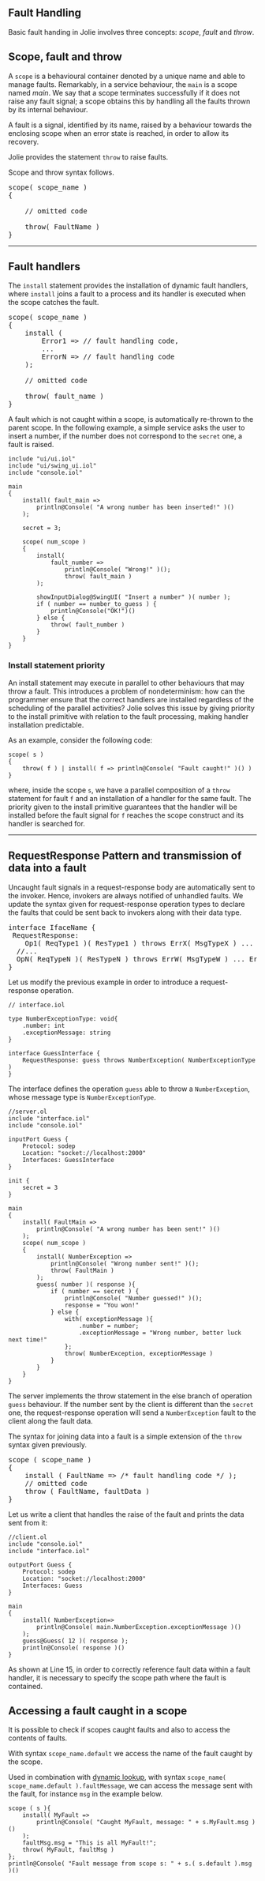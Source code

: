 ## Fault Handling

Basic fault handing in Jolie involves three concepts: *scope*, *fault* and *throw*.

## Scope, fault and throw

A `scope` is a behavioural container denoted by a unique name and able to manage faults. Remarkably, in a service behaviour, the `main` is a scope named *main*. We say that a scope terminates successfully if it does not raise any fault signal; a scope obtains this by handling all the faults thrown by its internal behaviour.

A fault is a signal, identified by its name, raised by a behaviour towards the enclosing scope when an error state is reached, in order to allow its recovery.

Jolie provides the statement `throw` to raise faults.

Scope and throw syntax follows.

<pre class="syntax">
scope( scope_name )
{

	// omitted code

	throw( FaultName )
}
</pre>

---

## Fault handlers

The `install` statement provides the installation of dynamic fault handlers, where `install` joins a fault to a process and its handler is executed when the scope catches the fault.

<pre class="syntax">
scope( scope_name )
{
	install ( 
		Error1 => // fault handling code,
		...
		ErrorN => // fault handling code
	);
	
	// omitted code
	
	throw( fault_name )
}
</pre>

A fault which is not caught within a scope, is automatically re-thrown to the parent scope. In the following example, a simple service asks the user to insert a number, if the number does not correspond to the `secret` one, a fault is raised.

<pre><code class="language-jolie code">include "ui/ui.iol"
include "ui/swing_ui.iol"
include "console.iol"

main
{	
	install( fault_main => 
		println@Console( "A wrong number has been inserted!" )()
	);
	
	secret = 3;
	
	scope( num_scope ) 
	{	
		install( 
			fault_number => 
				println@Console( "Wrong!" )();
				throw( fault_main )
		);
		
		showInputDialog@SwingUI( "Insert a number" )( number );
		if ( number == number_to_guess ) {
			println@Console("OK!")()
		} else {
			throw( fault_number )
		}
	}
}
</code></pre>

### Install statement priority

An install statement may execute in parallel to other behaviours that may throw a fault. This introduces a problem of nondeterminism: how can the programmer ensure that the correct handlers are installed regardless of the scheduling of the parallel activities? Jolie solves this issue by giving priority to the install primitive with relation to the fault processing, making handler installation predictable.

As an example, consider the following code:

<pre><code class="language-jolie code">scope( s )
{
	throw( f ) | install( f => println@Console( "Fault caught!" )()	)
}
</code></pre>

where, inside the scope `s`, we have a parallel composition of a `throw` statement for fault `f` and an installation of a handler for the same fault. The priority given to the install primitive guarantees that the handler will be installed before the fault signal for `f` reaches the scope construct and its handler is searched for.

---

## RequestResponse Pattern and transmission of data into a fault

Uncaught fault signals in a request-response body are automatically sent to the invoker. Hence, invokers are always notified of unhandled faults. We update the syntax given for request-response operation types to declare the faults that could be sent back to invokers along with their data type.

<pre class="syntax">
interface IfaceName {
 RequestResponse:
	Op1( ReqType1 )( ResType1 ) throws ErrX( MsgTypeX ) ... ErrY( MsgTypeY ) 
  //...
  OpN( ReqTypeN )( ResTypeN ) throws ErrW( MsgTypeW ) ... ErrZ( MsgTypeZ )
}
</pre>

Let us modify the previous example in order to introduce a request-response operation.

<pre><code class="language-jolie code">// interface.iol

type NumberExceptionType: void{
	.number: int
	.exceptionMessage: string
}

interface GuessInterface {
	RequestResponse: guess throws NumberException( NumberExceptionType )
}
</code></pre>

The interface defines the operation `guess` able to throw a `NumberException`, whose message type is `NumberExceptionType`.

<pre><code class="language-jolie code">//server.ol
include "interface.iol"
include "console.iol"

inputPort Guess {
	Protocol: sodep
	Location: "socket://localhost:2000"
	Interfaces: GuessInterface
}

init {
	secret = 3
}

main
{
	install( FaultMain =>
		println@Console( "A wrong number has been sent!" )()
	);
	scope( num_scope )
	{
		install( NumberException =>
			println@Console( "Wrong number sent!" )();
			throw( FaultMain )
		);
		guess( number )( response ){
			if ( number == secret ) {
				println@Console( "Number guessed!" )();
				response = "You won!"
			} else {
				with( exceptionMessage ){
					.number = number;
					.exceptionMessage = "Wrong number, better luck next time!"
				};
				throw( NumberException, exceptionMessage )
			}
		}
	}
}
</code></pre>

The server implements the throw statement in the else branch of operation `guess` behaviour. If the number sent by the client is different than the `secret` one, the request-response operation will send a `NumberException`
fault to the client along the fault data.

The syntax for joining data into a fault is a simple extension of the `throw` syntax given previously.

<pre class="syntax">
scope ( scope_name )
{
    install ( FaultName => /* fault handling code */ );
    // omitted code
    throw ( FaultName, faultData )
}
</pre>

Let us write a client that handles the raise of the fault and prints the data sent from it:

<pre><code class="language-jolie code">//client.ol
include "console.iol"
include "interface.iol"

outputPort Guess {
	Protocol: sodep
	Location: "socket://localhost:2000"
	Interfaces: Guess
}

main
{
	install( NumberException=>
		println@Console( main.NumberException.exceptionMessage )()
	);
	guess@Guess( 12 )( response );
	println@Console( response )()
}
</code></pre>
 
As shown at Line 15, in order to correctly reference fault data within a fault handler, it is necessary to specify the scope path where the fault is contained.

## Accessing a fault caught in a scope

It is possible to check if scopes caught faults and also to access the contents of faults.

With syntax `scope_name.default` we access the name of the fault caught by the scope.

Used in combination with [dynamic lookup](/documentation/basics/data_structures.html#dynamic-look-up), with syntax `scope_name( scope_name.default ).faultMessage`, we can access the message sent with the fault, for instance `msg` in the example below.

<pre><code class="language-jolie code">scope ( s ){
	install( MyFault => 
		println@Console( "Caught MyFault, message: " + s.MyFault.msg )() 
	);
	faultMsg.msg = "This is all MyFault!";
	throw( MyFault, faultMsg )
};
println@Console( "Fault message from scope s: " + s.( s.default ).msg )()
</code></pre>



